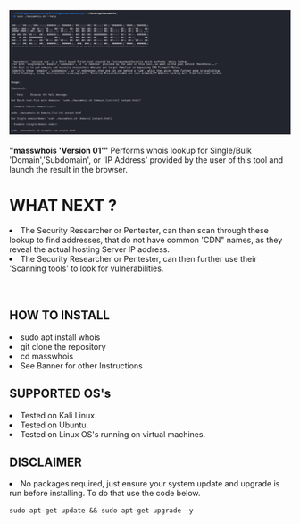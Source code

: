 ![](https://github.com/fixitgearware/masswhois/blob/main/masswhois-banner.png)
<br>
<br>
<strong>"masswhois 'Version 01'"</strong> Performs whois lookup for Single/Bulk 'Domain','Subdomain', or 'IP Address' provided by the user of this tool and launch the result in the browser.
<br>
# WHAT NEXT ?
<li>
The Security Researcher or Pentester, can then scan through these lookup to find addresses, that do not have common 'CDN" names, as they reveal the actual hosting Server IP address. 
</li>
<li>
The Security Researcher or Pentester, can then further use their 'Scanning tools' to look for vulnerabilities.
</li>
<br><br>
<h2>HOW TO INSTALL</h2>
<li>sudo apt install whois</li>
<li>git clone the repository</li>
<li>cd masswhois</li>
<li>See Banner for other Instructions</li>

<h2>SUPPORTED OS's</h2>
<li>Tested on Kali Linux.</li>
<li>Tested on Ubuntu.</li>
<li>Tested on Linux OS's running on virtual machines.</li>
<h2>DISCLAIMER</h2>
<li>No packages required, just ensure your system update and upgrade is run before installing. To do that use the code below.</li>
<pre><code>sudo apt-get update && sudo apt-get upgrade -y</code></pre>
